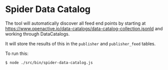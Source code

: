 # Spider Data Catalog

The tool will automatically discover all feed end points by starting at https://www.openactive.io/data-catalogs/data-catalog-collection.jsonld and working through DataCatalogs.

It will store the results of this in the `publisher` and `publisher_feed` tables.

To run this:

`$ node ./src/bin/spider-data-catalog.js`
